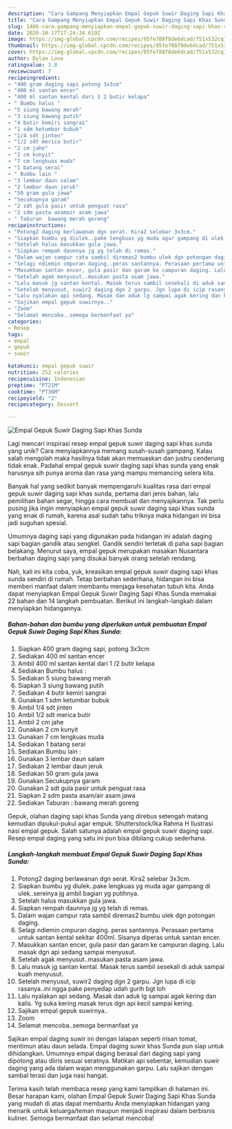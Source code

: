 ```yaml
---
description: "Cara Gampang Menyiapkan Empal Gepuk Suwir Daging Sapi Khas Sunda yang Sempurna"
title: "Cara Gampang Menyiapkan Empal Gepuk Suwir Daging Sapi Khas Sunda yang Sempurna"
slug: 1466-cara-gampang-menyiapkan-empal-gepuk-suwir-daging-sapi-khas-sunda-yang-sempurna
date: 2020-10-17T17:24:34.619Z
image: https://img-global.cpcdn.com/recipes/95fe788f8de6dcad/751x532cq70/empal-gepuk-suwir-daging-sapi-khas-sunda-foto-resep-utama.jpg
thumbnail: https://img-global.cpcdn.com/recipes/95fe788f8de6dcad/751x532cq70/empal-gepuk-suwir-daging-sapi-khas-sunda-foto-resep-utama.jpg
cover: https://img-global.cpcdn.com/recipes/95fe788f8de6dcad/751x532cq70/empal-gepuk-suwir-daging-sapi-khas-sunda-foto-resep-utama.jpg
author: Dylan Love
ratingvalue: 3.8
reviewcount: 7
recipeingredient:
- "400 gram daging sapi potong 3x3cm"
- "400 ml santan encer"
- "400 ml santan kental dari 1 2 butir kelapa"
- " Bumbu halus "
- "5 siung bawang merah"
- "3 siung bawang putih"
- "4 butir kemiri sangrai"
- "1 sdm ketumbar bubuk"
- "1/4 sdt jinten"
- "1/2 sdt merica butir"
- "2 cm jahe"
- "2 cm kunyit"
- "7 cm lengkuas muda"
- "1 batang serai"
- " Bumbu lain "
- "3 lembar daun salam"
- "2 lembar daun jeruk"
- "50 gram gula jawa"
- "Secukupnya garam"
- "2 sdt gula pasir untuk penguat rasa"
- "2 sdm pasta asamair asam jawa"
- " Taburan  bawang merah goreng"
recipeinstructions:
- "Potong2 daging berlawanan dgn serat. Kira2 selebar 3x3cm."
- "Siapkan bumbu yg diulek..pake lengkuas yg muda agar gampang di ulek..sereinya jg ambil bagian yg putihnya."
- "Setelah halus masukkan gula jawa."
- "Siapkan rempah daunnya jg yg telah di remas."
- "Dalam wajan campur rata sambil diremas2 bumbu ulek dgn potongan daging."
- "Selagi ndiemin cmpuran daging..peras santannya. Perasaan pertama untuk santan kental sekitar 400ml. Sisanya diperas untuk santan encer."
- "Masukkan santan encer, gula pasir dan garam ke campuran daging. Lalu masak dgn api sedang sampai menyusut."
- "Setelah agak menyusut..masukan pasta asam jawa."
- "Lalu masuk jg santan kental. Masak terus sambil sesekali di aduk sampai kuah menyusut."
- "Setelah menyusut, suwir2 daging dgn 2 garpu. Jgn lupa di icip rasanya..ini ngga pake penyedap udah gurih bgt loh"
- "Lalu nyalakan api sedang. Masak dan aduk lg sampai agak kering dan kalis. Yg suka kering masak terus dgn api kecil sampai kering."
- "Sajikan empal gepuk suwirnya.."
- "Zoom"
- "Selamat mencoba..semoga bermanfaat ya"
categories:
- Resep
tags:
- empal
- gepuk
- suwir

katakunci: empal gepuk suwir 
nutrition: 252 calories
recipecuisine: Indonesian
preptime: "PT21M"
cooktime: "PT36M"
recipeyield: "2"
recipecategory: Dessert

---
```



![Empal Gepuk Suwir Daging Sapi Khas Sunda](https://img-global.cpcdn.com/recipes/95fe788f8de6dcad/751x532cq70/empal-gepuk-suwir-daging-sapi-khas-sunda-foto-resep-utama.jpg)

Lagi mencari inspirasi resep empal gepuk suwir daging sapi khas sunda yang unik? Cara menyiapkannya memang susah-susah gampang. Kalau salah mengolah maka hasilnya tidak akan memuaskan dan justru cenderung tidak enak. Padahal empal gepuk suwir daging sapi khas sunda yang enak harusnya sih punya aroma dan rasa yang mampu memancing selera kita.

Banyak hal yang sedikit banyak mempengaruhi kualitas rasa dari empal gepuk suwir daging sapi khas sunda, pertama dari jenis bahan, lalu pemilihan bahan segar, hingga cara membuat dan menyajikannya. Tak perlu pusing jika ingin menyiapkan empal gepuk suwir daging sapi khas sunda yang enak di rumah, karena asal sudah tahu triknya maka hidangan ini bisa jadi suguhan spesial.

Umumnya daging sapi yang digunakan pada hidangan ini adalah daging sapi bagian gandik atau sengkel. Gandik sendiri terletak di paha sapi bagian belakang. Menurut saya, empal gepuk merupakan masakan Nusantara berbahan daging sapi yang disukai banyak orang setelah rendang.


Nah, kali ini kita coba, yuk, kreasikan empal gepuk suwir daging sapi khas sunda sendiri di rumah. Tetap berbahan sederhana, hidangan ini bisa memberi manfaat dalam membantu menjaga kesehatan tubuh kita. Anda dapat menyiapkan Empal Gepuk Suwir Daging Sapi Khas Sunda memakai 22 bahan dan 14 langkah pembuatan. Berikut ini langkah-langkah dalam menyiapkan hidangannya.

<!--inarticleads1-->

##### Bahan-bahan dan bumbu yang diperlukan untuk pembuatan Empal Gepuk Suwir Daging Sapi Khas Sunda:

1. Siapkan 400 gram daging sapi, potong 3x3cm
1. Sediakan 400 ml santan encer
1. Ambil 400 ml santan kental dari 1 /2 butir kelapa
1. Sediakan  Bumbu halus :
1. Sediakan 5 siung bawang merah
1. Siapkan 3 siung bawang putih
1. Sediakan 4 butir kemiri sangrai
1. Gunakan 1 sdm ketumbar bubuk
1. Ambil 1/4 sdt jinten
1. Ambil 1/2 sdt merica butir
1. Ambil 2 cm jahe
1. Gunakan 2 cm kunyit
1. Gunakan 7 cm lengkuas muda
1. Sediakan 1 batang serai
1. Sediakan  Bumbu lain :
1. Gunakan 3 lembar daun salam
1. Sediakan 2 lembar daun jeruk
1. Sediakan 50 gram gula jawa
1. Gunakan Secukupnya garam
1. Gunakan 2 sdt gula pasir untuk penguat rasa
1. Siapkan 2 sdm pasta asam/air asam jawa
1. Sediakan  Taburan : bawang merah goreng


Gepuk, olahan daging sapi khas Sunda yang direbus setengah matang kemudian dipukul-pukul agar empuk. Shutterstock/Ika Rahma H Ilustrasi nasi empal gepuk. Salah satunya adalah empal gepuk suwir daging sapi. Resep empal daging yang satu ini pun bisa dibilang cukup sederhana. 

<!--inarticleads2-->

##### Langkah-langkah membuat Empal Gepuk Suwir Daging Sapi Khas Sunda:

1. Potong2 daging berlawanan dgn serat. Kira2 selebar 3x3cm.
1. Siapkan bumbu yg diulek..pake lengkuas yg muda agar gampang di ulek..sereinya jg ambil bagian yg putihnya.
1. Setelah halus masukkan gula jawa.
1. Siapkan rempah daunnya jg yg telah di remas.
1. Dalam wajan campur rata sambil diremas2 bumbu ulek dgn potongan daging.
1. Selagi ndiemin cmpuran daging..peras santannya. Perasaan pertama untuk santan kental sekitar 400ml. Sisanya diperas untuk santan encer.
1. Masukkan santan encer, gula pasir dan garam ke campuran daging. Lalu masak dgn api sedang sampai menyusut.
1. Setelah agak menyusut..masukan pasta asam jawa.
1. Lalu masuk jg santan kental. Masak terus sambil sesekali di aduk sampai kuah menyusut.
1. Setelah menyusut, suwir2 daging dgn 2 garpu. Jgn lupa di icip rasanya..ini ngga pake penyedap udah gurih bgt loh
1. Lalu nyalakan api sedang. Masak dan aduk lg sampai agak kering dan kalis. Yg suka kering masak terus dgn api kecil sampai kering.
1. Sajikan empal gepuk suwirnya..
1. Zoom
1. Selamat mencoba..semoga bermanfaat ya


Sajikan empal daging suwir ini dengan lalapan seperti irisan tomat, mentimun atau daun selada. Empal daging suwir khas Sunda pun siap untuk dihidangkan. Umumnya empal daging berasal dari daging sapi yang dipotong atau diiris sesuai seratnya. Matikan api sebentar, kemudian suwir daging yang ada dalam wajan menggunakan garpu. Lalu sajikan dengan sambal terasi dan juga nasi hangat. 

Terima kasih telah membaca resep yang kami tampilkan di halaman ini. Besar harapan kami, olahan Empal Gepuk Suwir Daging Sapi Khas Sunda yang mudah di atas dapat membantu Anda menyiapkan hidangan yang menarik untuk keluarga/teman maupun menjadi inspirasi dalam berbisnis kuliner. Semoga bermanfaat dan selamat mencoba!
